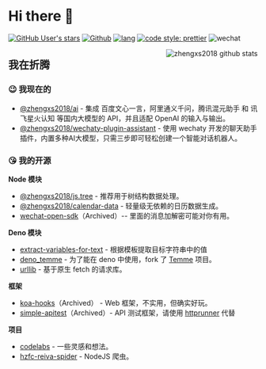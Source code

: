 # Hi there 👋

[![GitHub User's stars](https://img.shields.io/github/stars/zhengxs2018?style=flat-square)](https://github.com/zhengxs2018)
[![Github](https://img.shields.io/github/followers/zhengxs2018?label=Follow&style=flat-square)](https://github.com/zhengxs2018)
[![lang](https://img.shields.io/badge/lang-typescript-informational?style=flat-square)](https://www.typescriptlang.org/)
[![code style: prettier](https://img.shields.io/badge/code_style-prettier-ff69b4.svg?style=flat-square)](https://github.com/prettier/prettier)
![wechat](https://img.shields.io/badge/%E6%91%B8%E9%B1%BC-%E4%B8%93%E5%AE%B6-3b82f6?style=flat-square&logo=wechat)

<img  src="https://github-readme-stats.vercel.app/api?username=zhengxs2018&show_icons=true" alt="zhengxs2018 github stats" align="right" />

## 我在折腾

### 😉 我现在的

- [@zhengxs2018/ai](https://github.com/zhengxs2018/ai) - 集成 百度文心一言，阿里通义千问，腾讯混元助手 和 讯飞星火认知 等国内大模型的 API，并且适配 OpenAI 的输入与输出。
- [@zhengxs2018/wechaty-plugin-assistant](https://github.com/zhengxs2018/wechaty-plugin-assistant) - 使用 wechaty 开发的聊天助手插件，内置多种AI大模型，只需三步即可轻松创建一个智能对话机器人。

### 😘 我的开源
  
**Node 模块**
  
- [@zhengxs2018/js.tree](https://github.com/zhengxs2018/js.tree) - 推荐用于树结构数据处理。
- [@zhengxs2018/calendar-data](https://github.com/zhengxs2018/calendar-data) - 轻量级无依赖的日历数据生成。
- [wechat-open-sdk](https://github.com/zhengxs2018/wechat-open-sdk)（Archived）-- 里面的消息加解密可能对你有用。

**Deno 模块**

- [extract-variables-for-text](https://github.com/zhengxs2018/extract-variables-for-text) - 根据模板提取目标字符串中的值
- [deno_temme](https://github.com/zhengxs2018/deno_temme) - 为了能在 deno 中使用，fork 了 [Temme](https://github.com/shinima/temme) 项目。
- [urllib](https://github.com/zhengxs2018/urllib) - 基于原生 fetch 的请求库。

**框架**

- [koa-hooks](https://github.com/zhengxs2018/koa-hooks)（Archived） - Web 框架，不实用，但确实好玩。
- [simple-apitest](http://github.com/zhengxs2018/simple-apitest)（Archived）- API 测试框架，请使用 [httprunner](https://github.com/httprunner/httprunner) 代替

**项目**

- [codelabs](https://github.com/zhengxs2018/codelabs) - 一些灵感和想法。
- [hzfc-reiva-spider](https://github.com/zhengxs2018/hzfc-reiva-spider) - NodeJS 爬虫。

[koa]: https://koajs.com/
[eggjs]: https://eggjs.org/
[midwayjs]: https://midwayjs.org/
[nestjs]: https://nestjs.com/

[prisma]: https://www.prisma.io/

[flutter]: https://flutter.dev/
[reactnative]:https://reactnative.dev/
[vuejs]: https://cn.vuejs.org/index.html
[capacitorjs]: https://capacitorjs.com/

[vitejs]: http://github.com/vuejs/vite
[snowpack]: https://www.snowpack.dev/

[React Hooks]: https://zh-hans.reactjs.org/docs/hooks-intro.html
[@zhengxs2018/composition-api]: https://github.com/zhengxs2018/composition-api
[@zhengxs2018/vue-hooks]: https://github.com/zhengxs2018/vue-hooks
[nx]: https://github.com/nrwl/nx

